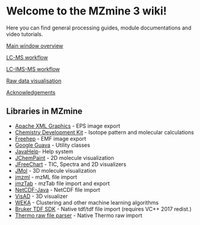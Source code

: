 # Welcome to the MZmine 3 wiki!

Here you can find general processing guides, module documentations and video tutorials.

[Main window overview](Main-window-overview.md)

[LC-MS workflow](lcms-workflow.md)

[LC-IMS-MS workflow](Ion-mobility-data-processing-workflow.md)

[Raw data visualisation](Raw-data-visualisation.md)

[Acknowledgements](wikiacknowledgements.md)

## Libraries in MZmine
- [Apache XML Graphics](https://xmlgraphics.apache.org/commons/) - EPS image export
- [Chemistry Development Kit](http://cdk.sourceforge.net) - Isotope pattern and molecular calculations
- [Freehep](http://java.freehep.org) - EMF image export
- [Google Guava](https://code.google.com/p/guava-libraries) - Utility classes
- [JavaHelp](http://javahelp.dev.java.net)- Help system
- [JChemPaint](http://jchempaint.github.com) - 2D molecule visualization
- [JFreeChart](http://www.jfree.org/jfreechart) - TIC, Spectra and 2D visualizers
- [JMol](http://jmol.sourceforge.net) - 3D molecule visualization
- [jmzml](https://code.google.com/p/jmzml) - mzML file import
- [jmzTab](https://code.google.com/p/mztab/wiki/jmzTab) - mzTab file import and export
- [NetCDF-Java](http://www.unidata.ucar.edu/software/netcdf-java/) - NetCDF file import
- [VisAD](http://www.ssec.wisc.edu/~billh/visad.html) - 3D visualizer
- [WEKA](http://www.cs.waikato.ac.nz/ml/weka/) - Clustering and other machine learning algorithms
- [Bruker TDF SDK](https://www.bruker.com/de.html) - Native tdf/tdf file import (requires VC++ 2017 redist.)
- [Thermo raw file parser](https://github.com/compomics/ThermoRawFileParser) - Native Thermo raw import
